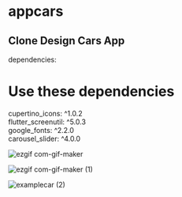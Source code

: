 # appcars

## Clone Design Cars App

dependencies:<br/>
  # Use these dependencies<br/>
  cupertino_icons: ^1.0.2<br/>
  flutter_screenutil: ^5.0.3<br/>
  google_fonts: ^2.2.0<br/>
  carousel_slider: ^4.0.0<br/>


![ezgif com-gif-maker](https://user-images.githubusercontent.com/31463345/150287742-1525e035-1c55-40ae-a884-f342904457b3.gif)



![ezgif com-gif-maker (1)](https://user-images.githubusercontent.com/31463345/150287965-7f2caad0-9de1-4284-a1c4-51c4997da009.gif)

![examplecar (2)](https://user-images.githubusercontent.com/31463345/150288196-7e149858-522c-4905-b300-0269b0a017f3.jpeg)

